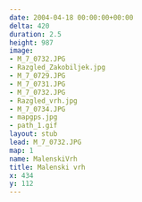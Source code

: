 ```yaml
---
date: 2004-04-18 00:00:00+00:00
delta: 420
duration: 2.5
height: 987
image:
- M_7_0732.JPG
- Razgled_Zakobiljek.jpg
- M_7_0729.JPG
- M_7_0731.JPG
- M_7_0732.JPG
- Razgled_vrh.jpg
- M_7_0734.JPG
- mapgps.jpg
- path_1.gif
layout: stub
lead: M_7_0732.JPG
map: 1
name: MalenskiVrh
title: Malenski vrh
x: 434
y: 112
---
```

